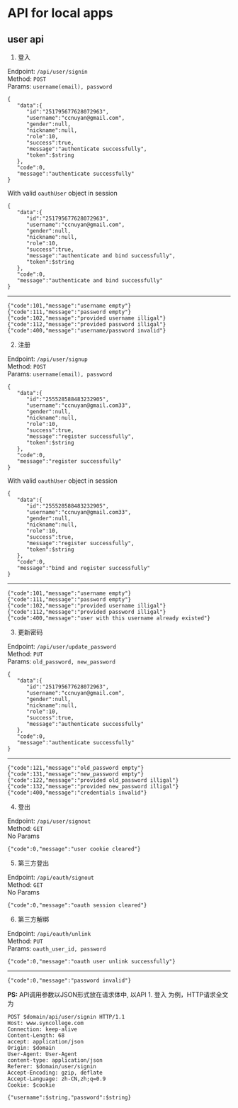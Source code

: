 # API for local apps

## user api

1. 登入

Endpoint: `/api/user/signin`  
Method: `POST`  
Params: `username(email), password`  
```
{  
   "data":{  
      "id":"251795677628072963",
      "username":"ccnuyan@gmail.com",
      "gender":null,
      "nickname":null,
      "role":10,
      "success":true,
      "message":"authenticate successfully",
      "token":$string
   },
   "code":0,
   "message":"authenticate successfully"
}
```
With valid `oauthUser` object in session
```
{  
   "data":{  
      "id":"251795677628072963",
      "username":"ccnuyan@gmail.com",
      "gender":null,
      "nickname":null,
      "role":10,
      "success":true,
      "message":"authenticate and bind successfully",
      "token":$string
   },
   "code":0,
   "message":"authenticate and bind successfully"
}
```
---
```
{"code":101,"message":"username empty"}
{"code":111,"message":"password empty"}
{"code":102,"message":"provided username illigal"}
{"code":112,"message":"provided password illigal"}
{"code":400,"message":"username/password invalid"}
```

2. 注册

Endpoint: `/api/user/signup`  
Method: `POST`  
Params: `username(email), password`  
```
{  
   "data":{  
      "id":"255528588483232905",
      "username":"ccnuyan@gmail.com33",
      "gender":null,
      "nickname":null,
      "role":10,
      "success":true,
      "message":"register successfully",
      "token":$string
   },
   "code":0,
   "message":"register successfully"
}
```
With valid `oauthUser` object in session
```
{  
   "data":{  
      "id":"255528588483232905",
      "username":"ccnuyan@gmail.com33",
      "gender":null,
      "nickname":null,
      "role":10,
      "success":true,
      "message":"register successfully",
      "token":$string
   },
   "code":0,
   "message":"bind and register successfully"
}
```
---
```
{"code":101,"message":"username empty"}
{"code":111,"message":"password empty"}
{"code":102,"message":"provided username illigal"}
{"code":112,"message":"provided password illigal"}
{"code":400,"message":"user with this username already existed"}
```

3. 更新密码

Endpoint: `/api/user/update_password`  
Method: `PUT`  
Params: `old_password, new_password`
```
{  
   "data":{  
      "id":"251795677628072963",
      "username":"ccnuyan@gmail.com",
      "gender":null,
      "nickname":null,
      "role":10,
      "success":true,
      "message":"authenticate successfully"
   },
   "code":0,
   "message":"authenticate successfully"
}
```
---
```
{"code":121,"message":"old_password empty"}
{"code":131,"message":"new_password empty"}
{"code":122,"message":"provided old_password illigal"}
{"code":132,"message":"provided new_password illigal"}
{"code":400,"message":"credentials invalid"}
```

4. 登出

Endpoint: `/api/user/signout`  
Method: `GET`  
No Params
```
{"code":0,"message":"user cookie cleared"}
```

5. 第三方登出

Endpoint: `/api/oauth/signout`  
Method: `GET`  
No Params
```
{"code":0,"message":"oauth session cleared"}
```

6. 第三方解绑

Endpoint: `/api/oauth/unlink`  
Method: `PUT`  
Params: `oauth_user_id, password`
```
{"code":0,"message":"oauth user unlink successfully"}
```
---
```
{"code":0,"message":"password invalid"}
```

__PS:__ API调用参数以JSON形式放在请求体中, 以API 1. 登入 为例，HTTP请求全文为
```
POST $domain/api/user/signin HTTP/1.1
Host: www.syncollege.com
Connection: keep-alive
Content-Length: 68
accept: application/json
Origin: $domain
User-Agent: User-Agent
content-type: application/json
Referer: $domain/user/signin
Accept-Encoding: gzip, deflate
Accept-Language: zh-CN,zh;q=0.9
Cookie: $cookie

{"username":$string,"password":$string}
```